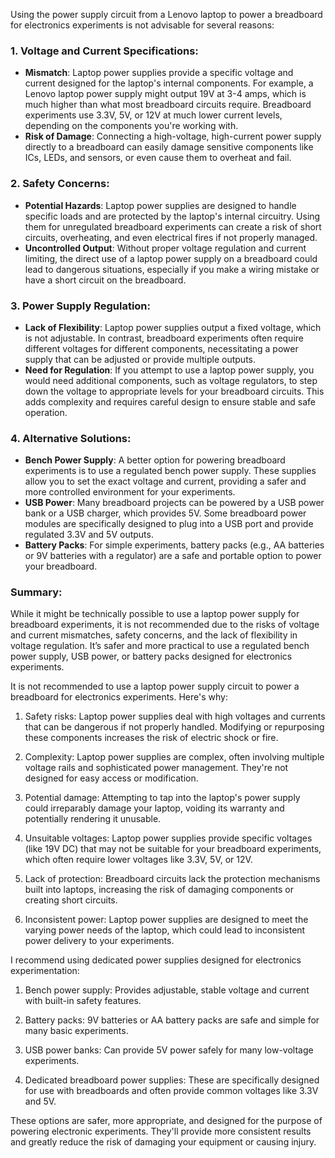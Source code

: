 Using the power supply circuit from a Lenovo laptop to power a breadboard for electronics experiments is not advisable for several reasons:

### 1. **Voltage and Current Specifications**:
   - **Mismatch**: Laptop power supplies  provide a specific voltage and current designed for the laptop's internal components. For example, a Lenovo laptop power supply might output 19V at 3-4 amps, which is much higher than what most breadboard circuits require. Breadboard experiments  use 3.3V, 5V, or 12V at much lower current levels, depending on the components you're working with.
   - **Risk of Damage**: Connecting a high-voltage, high-current power supply directly to a breadboard can easily damage sensitive components like ICs, LEDs, and sensors, or even cause them to overheat and fail.

### 2. **Safety Concerns**:
   - **Potential Hazards**: Laptop power supplies are designed to handle specific loads and are protected by the laptop's internal circuitry. Using them for unregulated breadboard experiments can create a risk of short circuits, overheating, and even electrical fires if not properly managed.
   - **Uncontrolled Output**: Without proper voltage regulation and current limiting, the direct use of a laptop power supply on a breadboard could lead to dangerous situations, especially if you make a wiring mistake or have a short circuit on the breadboard.

### 3. **Power Supply Regulation**:
   - **Lack of Flexibility**: Laptop power supplies output a fixed voltage, which is not adjustable. In contrast, breadboard experiments often require different voltages for different components, necessitating a power supply that can be adjusted or provide multiple outputs.
   - **Need for Regulation**: If you attempt to use a laptop power supply, you would need additional components, such as voltage regulators, to step down the voltage to appropriate levels for your breadboard circuits. This adds complexity and requires careful design to ensure stable and safe operation.

### 4. **Alternative Solutions**:
   - **Bench Power Supply**: A better option for powering breadboard experiments is to use a regulated bench power supply. These supplies allow you to set the exact voltage and current, providing a safer and more controlled environment for your experiments.
   - **USB Power**: Many breadboard projects can be powered by a USB power bank or a USB charger, which  provides 5V. Some breadboard power modules are specifically designed to plug into a USB port and provide regulated 3.3V and 5V outputs.
   - **Battery Packs**: For simple experiments, battery packs (e.g., AA batteries or 9V batteries with a regulator) are a safe and portable option to power your breadboard.

### Summary:
While it might be technically possible to use a laptop power supply for breadboard experiments, it is not recommended due to the risks of voltage and current mismatches, safety concerns, and the lack of flexibility in voltage regulation. It’s safer and more practical to use a regulated bench power supply, USB power, or battery packs designed for electronics experiments.

It is not recommended to use a laptop power supply circuit to power a breadboard for electronics experiments. Here's why:

1. Safety risks: Laptop power supplies deal with high voltages and currents that can be dangerous if not properly handled. Modifying or repurposing these components increases the risk of electric shock or fire.

2. Complexity: Laptop power supplies are complex, often involving multiple voltage rails and sophisticated power management. They're not designed for easy access or modification.

3. Potential damage: Attempting to tap into the laptop's power supply could irreparably damage your laptop, voiding its warranty and potentially rendering it unusable.

4. Unsuitable voltages: Laptop power supplies  provide specific voltages (like 19V DC) that may not be suitable for your breadboard experiments, which often require lower voltages like 3.3V, 5V, or 12V.

5. Lack of protection: Breadboard circuits lack the protection mechanisms built into laptops, increasing the risk of damaging components or creating short circuits.

6. Inconsistent power: Laptop power supplies are designed to meet the varying power needs of the laptop, which could lead to inconsistent power delivery to your experiments.

I recommend using dedicated power supplies designed for electronics experimentation:

1. Bench power supply: Provides adjustable, stable voltage and current with built-in safety features.

2. Battery packs: 9V batteries or AA battery packs are safe and simple for many basic experiments.

3. USB power banks: Can provide 5V power safely for many low-voltage experiments.

4. Dedicated breadboard power supplies: These are specifically designed for use with breadboards and often provide common voltages like 3.3V and 5V.

These options are safer, more appropriate, and designed for the purpose of powering electronic experiments. They'll provide more consistent results and greatly reduce the risk of damaging your equipment or causing injury.
